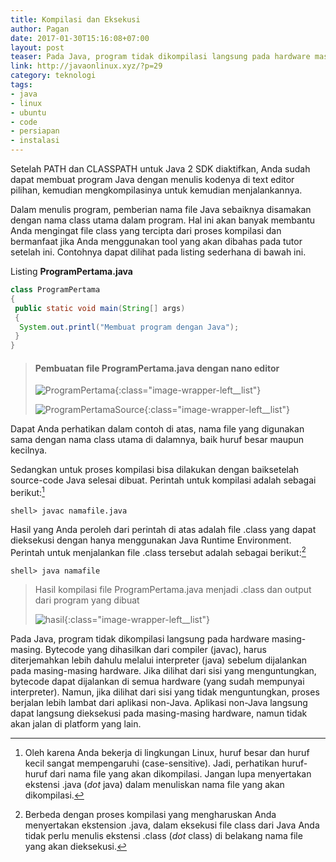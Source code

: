 ```yaml
---
title: Kompilasi dan Eksekusi
author: Pagan
date: 2017-01-30T15:16:08+07:00
layout: post
teaser: Pada Java, program tidak dikompilasi langsung pada hardware masing-masing.
link: http://javaonlinux.xyz/?p=29
category: teknologi
tags:
- java
- linux
- ubuntu
- code
- persiapan
- instalasi
---
```


Setelah PATH dan CLASSPATH untuk Java 2 SDK diaktifkan, Anda sudah dapat membuat program Java dengan menulis kodenya di text editor pilihan, kemudian mengkompilasinya untuk kemudian menjalankannya.

Dalam menulis program, pemberian nama file Java sebaiknya disamakan dengan nama class utama dalam program. Hal ini akan banyak membantu Anda mengingat file class yang tercipta dari proses kompilasi dan bermanfaat jika Anda menggunakan tool yang akan dibahas pada tutor setelah ini. Contohnya dapat dilihat pada listing sederhana di bawah ini.

Listing **ProgramPertama.java**

```java
class ProgramPertama
{
 public static void main(String[] args)
 {
  System.out.printl("Membuat program dengan Java");
 }
}
```

> #### Pembuatan file ProgramPertama.java dengan nano editor
> 
> ![ProgramPertama][nano]{:class="image-wrapper-left__list"}
> 
> ![ProgramPertamaSource][source]{:class="image-wrapper-left__list"}

Dapat Anda perhatikan dalam contoh di atas, nama file yang digunakan sama dengan nama class utama di dalamnya, baik huruf besar maupun kecilnya.

Sedangkan untuk proses kompilasi bisa dilakukan dengan baiksetelah source-code Java selesai dibuat. Perintah untuk kompilasi adalah sebagai berikut:[^1] 

`shell> javac namafile.java`

Hasil yang Anda peroleh dari perintah di atas adalah file .class yang dapat dieksekusi dengan hanya menggunakan Java Runtime Environment. Perintah untuk menjalankan file .class tersebut adalah sebagai berikut:[^2]

`shell> java namafile`

> Hasil kompilasi file ProgramPertama.java menjadi .class dan output dari program yang dibuat
> 
> ![hasil][hasil]{:class="image-wrapper-left__list"}

Pada Java, program tidak dikompilasi langsung pada hardware masing-masing. Bytecode yang dihasilkan dari compiler (javac), harus diterjemahkan lebih dahulu melalui interpreter (java) sebelum dijalankan pada masing-masing hardware. Jika dilihat dari sisi yang menguntungkan, bytecode dapat dijalankan di semua hardware (yang sudah mempunyai interpreter). Namun, jika dilihat dari sisi yang tidak menguntungkan, proses berjalan lebih lambat dari aplikasi non-Java. Aplikasi non-Java langsung dapat langsung dieksekusi pada masing-masing hardware, namun tidak akan jalan di platform yang lain.

[^1]:
    Oleh karena Anda bekerja di lingkungan Linux, huruf besar dan huruf kecil sangat mempengaruhi (case-sensitive). Jadi, perhatikan huruf-huruf dari nama file yang akan dikompilasi. Jangan lupa menyertakan ekstensi .java (*dot* java) dalam menuliskan nama file yang akan dikompilasi.
    
[^2]:
    Berbeda dengan proses kompilasi yang mengharuskan Anda menyertakan ekstension .java, dalam eksekusi file class dari Java Anda tidak perlu menulis ekstensi .class (*dot* class) di belakang nama file yang akan dieksekusi.

[nano]: https://farm1.staticflickr.com/760/32059089132_57e13e8b5d_o_d.png
[source]: https://farm1.staticflickr.com/589/31397621763_1f77708253_o_d.png
[hasil]: https://farm1.staticflickr.com/759/31397621353_bb0108bd11_o_d.png